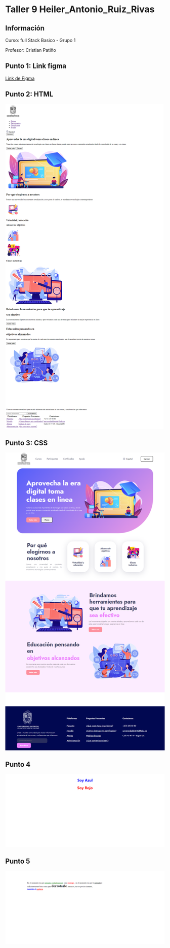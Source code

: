 <h1>Taller 9 Heiler_Antonio_Ruiz_Rivas</h1>

<h2> Información</h2>

<p>Curso: full Stack Basico - Grupo 1</p>
<p>Profesor: Cristian Patiño</p>

<h2> Punto 1: Link figma</h2>

<a href="https://www.figma.com/file/zffcJ2desH488Oqda1AGqz/Heiler-Antonio-Ruiz-Rivas--Figma-Excercise?type=design&node-id=103%3A250&mode=design&t=WoaGilUi9emKWL7i-1" target="_blank">Link de Figma</a>

<h2> Punto 2: HTML</h2>
<img src="./public/images/html.png" alt="html">

<h2> Punto 3: CSS</h2>
<img src="./public/images/css.png" alt="css">

<h2> Punto 4</h2>
<img src="./public/images/punto-4.png" alt="punto 4">

<h2> Punto 5</h2>
<img src="./public/images/punto-5.png" alt="punto 5">